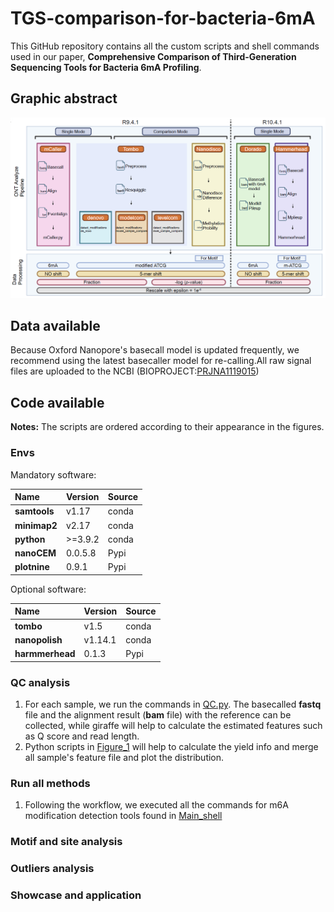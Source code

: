 # TGS-comparison-for-bacteria-6mA

This GitHub repository contains all the custom scripts and shell commands used in our paper, **Comprehensive Comparison of Third-Generation Sequencing Tools for Bacteria 6mA Profiling**.

## Graphic abstract
![abstract](readme_fig/workflow.png)
## Data available
Because Oxford Nanopore's basecall model is updated frequently, we recommend using the latest basecaller model for re-calling.All raw signal files are uploaded to the NCBI (BIOPROJECT:[PRJNA1119015](https://ncbi.nlm.nih.gov/bioproject/?term=PRJNA1119015))

## Code available

**Notes:** The scripts are ordered according to their appearance in the figures.

### Envs

Mandatory software:

| Name         | Version  | Source|
|:-------------|:---------|:--------|
| **samtools** | v1.17    |conda|
| **minimap2** | v2.17    |conda|
| **python**   | \>=3.9.2 |conda|
| **nanoCEM**  | 0.0.5.8  |Pypi|
| **plotnine** | 0.9.1    |Pypi|

Optional software:


| Name            | Version | Source|
|:----------------|:--------|:--------|
| **tombo**       | v1.5    |conda|
| **nanopolish**  | v1.14.1 |conda|
| **harmmerhead** | 0.1.3   |Pypi|

### QC analysis

1. For each sample, we run the commands in [QC.py](main_code/QC.sh). The basecalled **fastq** file and the alignment result (**bam** file) with the reference can be collected,
while giraffe will help to calculate the estimated features such as Q score and read length.
2. Python scripts in [Figure_1](Fig1) will help to calculate the yield info and merge all sample's feature file and plot the distribution.

### Run all methods
1. Following the workflow, we executed all the commands for m6A modification detection tools found in [Main_shell](main_code/Nanopore_tools_code)


### Motif and site analysis

### Outliers analysis

### Showcase and application